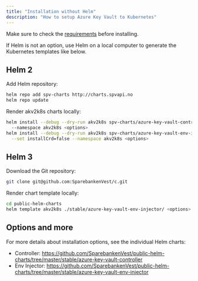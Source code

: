 ```yaml
---
title: "Installation without Helm"
description: "How to setup Azure Key Vault to Kubernetes"
---
```


Make sure to check the [requirements](requirements) before installing. 

If Helm is not an option, use Helm on a local computer to generate the Kubernetes templates like below.

## Helm 2

Add Helm repository:

```bash
helm repo add spv-charts http://charts.spvapi.no
helm repo update
```

Render akv2k8s charts locally:

```bash
helm install --debug --dry-run akv2k8s spv-charts/azure-key-vault-controller
  --namespace akv2k8s <options>
helm install --debug --dry-run akv2k8s spv-charts/azure-key-vault-env-injector \
  --set installCrd=false --namespace akv2k8s <options>
```

## Helm 3

Download the Git repository:

```bash
git clone git@github.com:SparebankenVest/c.git
```

Render chart template locally:

```bash
cd public-helm-charts
helm template akv2k8s ./stable/azure-key-vault-env-injector/ <options>
```

## Options and more

For more details about installation options, see the individual Helm charts:

* Controller: https://github.com/SparebankenVest/public-helm-charts/tree/master/stable/azure-key-vault-controller
* Env Injector: https://github.com/SparebankenVest/public-helm-charts/tree/master/stable/azure-key-vault-env-injector
